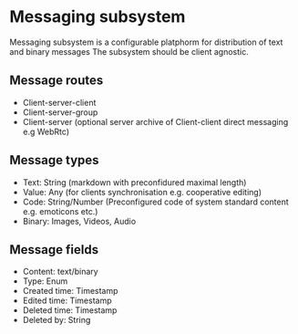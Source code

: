 # Messaging subsystem

Messaging subsystem is a configurable platphorm for distribution of text and
binary messages The subsystem should be client agnostic.

## Message routes

- Client-server-client
- Client-server-group
- Client-server (optional server archive of Client-client direct messaging e.g
WebRtc)

## Message types

- Text: String (markdown with preconfidured maximal length)
- Value: Any (for clients synchronisation e.g. cooperative editing)
- Code: String/Number (Preconfigured code of system standard content e.g.
emoticons etc.)
- Binary: Images, Videos, Audio

## Message fields

- Content: text/binary
- Type: Enum
- Created time: Timestamp
- Edited time: Timestamp
- Deleted time: Timestamp
- Deleted by: String
